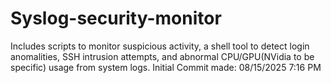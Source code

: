 # Syslog-security-monitor
Includes scripts to monitor suspicious activity, a shell tool to detect login anomalities, SSH intrusion attempts, and abnormal CPU/GPU(NVidia to be specific) usage from system logs.
Initial Commit made: 08/15/2025 7:16 PM 
